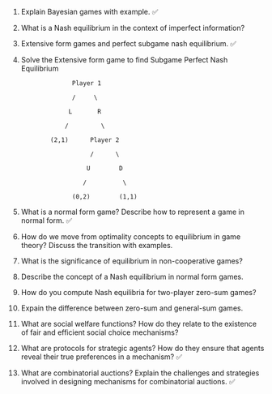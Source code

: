 1. Explain Bayesian games with example. ✅

2. What is a Nash equilibrium in the context of imperfect information? 

3. Extensive form games and perfect subgame nash equilibrium. ✅

4. Solve the Extensive form game to find Subgame Perfect Nash Equilibrium 

                     Player 1 

                     /     \ 

                    L       R 

                   /         \ 

               (2,1)      Player 2 

                          /      \ 

                         U        D 

                        /          \ 

                     (0,2)        (1,1) 

5. What is a normal form game? Describe how to represent a game in normal form. ✅

6. How do we move from optimality concepts to equilibrium in game theory? Discuss the transition with examples. 

7. What is the significance of equilibrium in non-cooperative games? 

8. Describe the concept of a Nash equilibrium in normal form games. 

9. How do you compute Nash equilibria for two-player zero-sum games? 

10. Expain the difference between zero-sum and general-sum games. 

11. What are social welfare functions? How do they relate to the existence of fair and efficient social choice mechanisms? 

12. What are protocols for strategic agents? How do they ensure that agents reveal their true preferences in a mechanism? ✅

13. What are combinatorial auctions? Explain the challenges and strategies involved in designing mechanisms for combinatorial auctions. ✅